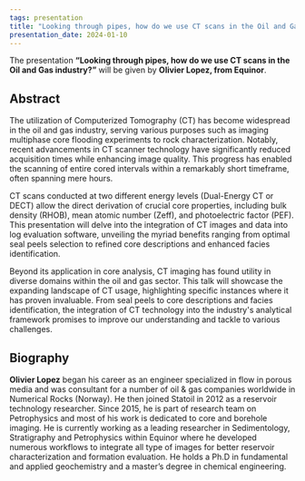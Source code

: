 ```yaml
---
tags: presentation
title: "Looking through pipes, how do we use CT scans in the Oil and Gas industry? (Olivier Lopez, Equinor)"
presentation_date: 2024-01-10
---
```



The presentation **“Looking through pipes, how do we use CT scans in the Oil and Gas industry?”** will be given by **Olivier Lopez, from Equinor**.

 

 
## Abstract 

The utilization of Computerized Tomography (CT) has become widespread in the oil and gas industry, serving various purposes such as imaging multiphase core flooding experiments to rock characterization. Notably, recent advancements in CT scanner technology have significantly reduced acquisition times while enhancing image quality. This progress has enabled the scanning of entire cored intervals within a remarkably short timeframe, often spanning mere hours.

CT scans conducted at two different energy levels (Dual-Energy CT or DECT) allow the direct derivation of crucial core properties, including bulk density (RHOB), mean atomic number (Zeff), and photoelectric factor (PEF). This presentation will delve into the integration of CT images and data into log evaluation software, unveiling the myriad benefits ranging from optimal seal peels selection to refined core descriptions and enhanced facies identification.

Beyond its application in core analysis, CT imaging has found utility in diverse domains within the oil and gas sector. This talk will showcase the expanding landscape of CT usage, highlighting specific instances where it has proven invaluable. From seal peels to core descriptions and facies identification, the integration of CT technology into the industry's analytical framework promises to improve our understanding and tackle to various challenges.

## Biography

**Olivier Lopez** began his career as an engineer specialized in flow in porous media and was consultant for a number of oil & gas companies worldwide in Numerical Rocks (Norway). He then joined Statoil in 2012 as a reservoir technology researcher. Since 2015, he is part of research team on Petrophysics and most of his work is dedicated to core and borehole imaging. He is currently working as a leading researcher in Sedimentology, Stratigraphy and Petrophysics within Equinor where he developed numerous workflows to integrate all type of images for better reservoir characterization and formation evaluation. He holds a Ph.D in fundamental and applied geochemistry and a master’s degree in chemical engineering.